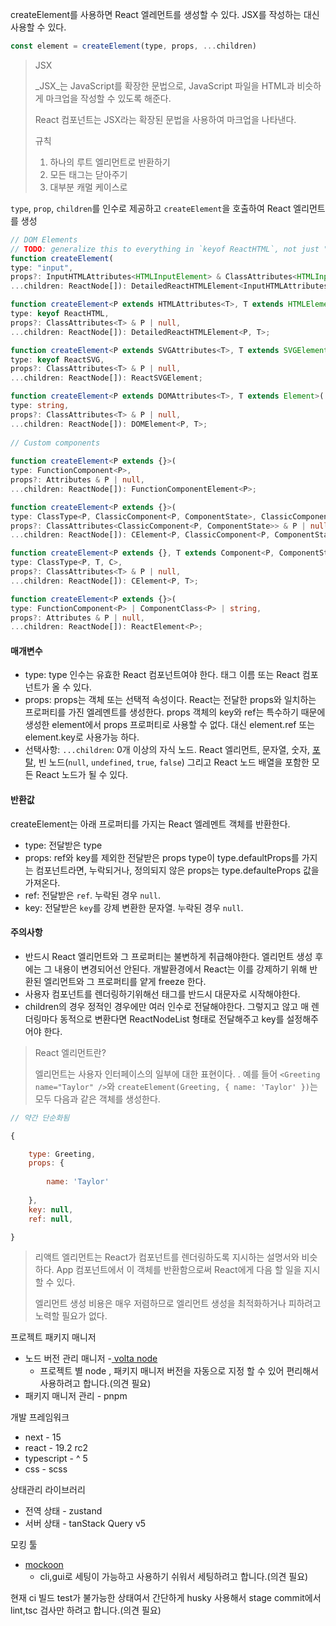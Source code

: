 createElement를 사용하면 React 엘레먼트를 생성할 수 있다. JSX를 작성하는 대신 사용할 수 있다.

``` js
const element = createElement(type, props, ...children)
```

> JSX
> 
> _JSX_는 JavaScript를 확장한 문법으로, JavaScript 파일을 HTML과 비슷하게 마크업을 작성할 수 있도록 해준다.
> 
> React 컴포넌트는 JSX라는 확장된 문법을 사용하여 마크업을 나타낸다.
> 
> 규칙
> 1. 하나의 루트 엘리먼트로 반환하기
> 2. 모든 태그는 닫아주기
> 3. 대부분 캐멀 케이스로
>

`type`, `prop`, `children`를 인수로 제공하고 `createElement`을 호출하여 React 엘리먼트를 생성

``` ts
// DOM Elements  
// TODO: generalize this to everything in `keyof ReactHTML`, not just "input"  
function createElement(  
type: "input",  
props?: InputHTMLAttributes<HTMLInputElement> & ClassAttributes<HTMLInputElement> | null,  
...children: ReactNode[]): DetailedReactHTMLElement<InputHTMLAttributes<HTMLInputElement>, HTMLInputElement>;  

function createElement<P extends HTMLAttributes<T>, T extends HTMLElement>(  
type: keyof ReactHTML,  
props?: ClassAttributes<T> & P | null,  
...children: ReactNode[]): DetailedReactHTMLElement<P, T>;  

function createElement<P extends SVGAttributes<T>, T extends SVGElement>(  
type: keyof ReactSVG,  
props?: ClassAttributes<T> & P | null,  
...children: ReactNode[]): ReactSVGElement;  

function createElement<P extends DOMAttributes<T>, T extends Element>(  
type: string,  
props?: ClassAttributes<T> & P | null,  
...children: ReactNode[]): DOMElement<P, T>;  
  
// Custom components  
  
function createElement<P extends {}>(  
type: FunctionComponent<P>,  
props?: Attributes & P | null,  
...children: ReactNode[]): FunctionComponentElement<P>;  

function createElement<P extends {}>(  
type: ClassType<P, ClassicComponent<P, ComponentState>, ClassicComponentClass<P>>,  
props?: ClassAttributes<ClassicComponent<P, ComponentState>> & P | null,  
...children: ReactNode[]): CElement<P, ClassicComponent<P, ComponentState>>;  

function createElement<P extends {}, T extends Component<P, ComponentState>, C extends ComponentClass<P>>(  
type: ClassType<P, T, C>,  
props?: ClassAttributes<T> & P | null,  
...children: ReactNode[]): CElement<P, T>;  

function createElement<P extends {}>(  
type: FunctionComponent<P> | ComponentClass<P> | string,  
props?: Attributes & P | null,  
...children: ReactNode[]): ReactElement<P>;


```

#### 매개변수

- type:  type 인수는 유효한 React 컴포넌트여야 한다. 태그 이름 또는 React 컴포넌트가 올 수 있다.
- props: props는 객체 또는 선택적 속성이다. React는 전달한 props와 일치하는 프로퍼티를 가진 엘레멘트를 생성한다. props 객체의 key와 ref는 특수하기 때문에 생성한 element에서 props 프로퍼티로 사용할 수 없다. 대신 element.ref 또는 element.key로 사용가능 하다.
- 선택사항: `...children`: 0개 이상의 자식 노드. React 엘리먼트, 문자열, 숫자, [포탈](https://ko.react.dev/reference/react-dom/createPortal), 빈 노드(`null`, `undefined`, `true`, `false`) 그리고 React 노드 배열을 포함한 모든 React 노드가 될 수 있다.

#### 반환값

createElement는 아래 프로퍼티를 가지는 React 엘레멘트 객체를 반환한다.

- type: 전달받은 type
- props: ref와 key를 제외한 전달받은 props type이 type.defaultProps를 가지는 컴포넌트라면, 누락되거나, 정의되지 않은 props는 type.defaulteProps 값을 가져온다.
- ref: 전달받은 `ref`. 누락된 경우 `null`.
- key: 전달받은 `key`를 강제 변환한 문자열. 누락된 경우 `null`.

#### 주의사항

- 반드시  React 엘리먼트와 그 프로퍼티는 불변하게 취급해야한다. 엘리먼트 생성 후 에는 그 내용이 변경되어선 안된다. 개발환경에서 React는 이를 강제하기 위해 반환된 엘리먼트와 그 프로퍼티를 얕게 freeze 한다.
- 사용자 컴포넌트를 렌더링하기위해선 태그를 반드시 대문자로 시작해야한다.
- children의 경우 정적인 경우에만 여러 인수로 전달해야한다. 그렇지고 않고 매 렌더링마다 동적으로 변환다면 ReactNodeList 형태로 전달해주고 key를 설정해주어야 한다.

>  React 엘리먼트란?
>  
>  엘리먼트는 사용자 인터페이스의 일부에 대한 표현이다. . 예를 들어 `<Greeting name="Taylor" />`와 `createElement(Greeting, { name: 'Taylor' })`는 모두 다음과 같은 객체를 생성한다.

``` js
// 약간 단순화됨  

{  

	type: Greeting,  
	props: {  
	
		name: 'Taylor'  
	
	},  
	key: null,  
	ref: null,  

}
```

> 리액트 엘리먼트는 React가 컴포넌트를 렌더링하도록 지시하는 설명서와 비슷하다. App 컴포넌트에서 이 객체를 반환함으로써 React에게 다음 할 일을 지시할 수 있다.
> 
> 엘리먼트 생성 비용은 매우 저렴하므로 엘리먼트 생성을 최적화하거나 피하려고 노력할 필요가 없다.


프로젝트 패키지 매니저

- 노드 버전 관리 매니저 -[ volta node](https://volta.sh/)
	- 프로젝트 별 node , 패키지 매니저 버전을 자동으로 지정 할 수 있어 편리해서 사용하려고 합니다.(의견  필요)
- 패키지 매니저 관리 - pnpm

개발 프레임워크

- next - 15
- react - 19.2 rc2
- typescript - ^ 5
- css - scss

상태관리 라이브러리

- 전역 상태 - zustand
- 서버 상태 - tanStack Query v5

모킹 툴

- [mockoon](https://mockoon.com/)
	- cli,gui로 세팅이 가능하고 사용하기 쉬워서 세팅하려고 합니다.(의견  필요)

현재 ci  빌드 test가 불가능한 상태여서 간단하게 husky 사용해서 stage commit에서 lint,tsc 검사만 하려고 합니다.(의견  필요)






